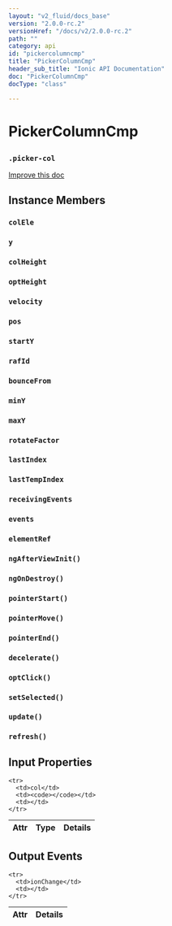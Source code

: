 ```yaml
---
layout: "v2_fluid/docs_base"
version: "2.0.0-rc.2"
versionHref: "/docs/v2/2.0.0-rc.2"
path: ""
category: api
id: "pickercolumncmp"
title: "PickerColumnCmp"
header_sub_title: "Ionic API Documentation"
doc: "PickerColumnCmp"
docType: "class"

---
```










<h1 class="api-title">
<a class="anchor" name="picker-column-cmp" href="#picker-column-cmp"></a>

PickerColumnCmp
<h3><code>.picker-col</code></h3>






</h1>

<a class="improve-v2-docs" href="http://github.com/driftyco/ionic/edit/master//Users/briandennis/Ionic/ionic/src/components/picker/picker-component.ts#L12">
Improve this doc
</a>










<!-- @usage tag -->


<!-- @property tags -->



<!-- instance methods on the class -->

<h2><a class="anchor" name="instance-members" href="#instance-members"></a>Instance Members</h2>

<div id="colEle"></div>

<h3>
<a class="anchor" name="colEle" href="#colEle"></a>
<code>colEle</code>
  

</h3>












<div id="y"></div>

<h3>
<a class="anchor" name="y" href="#y"></a>
<code>y</code>
  

</h3>












<div id="colHeight"></div>

<h3>
<a class="anchor" name="colHeight" href="#colHeight"></a>
<code>colHeight</code>
  

</h3>












<div id="optHeight"></div>

<h3>
<a class="anchor" name="optHeight" href="#optHeight"></a>
<code>optHeight</code>
  

</h3>












<div id="velocity"></div>

<h3>
<a class="anchor" name="velocity" href="#velocity"></a>
<code>velocity</code>
  

</h3>












<div id="pos"></div>

<h3>
<a class="anchor" name="pos" href="#pos"></a>
<code>pos</code>
  

</h3>












<div id="startY"></div>

<h3>
<a class="anchor" name="startY" href="#startY"></a>
<code>startY</code>
  

</h3>












<div id="rafId"></div>

<h3>
<a class="anchor" name="rafId" href="#rafId"></a>
<code>rafId</code>
  

</h3>












<div id="bounceFrom"></div>

<h3>
<a class="anchor" name="bounceFrom" href="#bounceFrom"></a>
<code>bounceFrom</code>
  

</h3>












<div id="minY"></div>

<h3>
<a class="anchor" name="minY" href="#minY"></a>
<code>minY</code>
  

</h3>












<div id="maxY"></div>

<h3>
<a class="anchor" name="maxY" href="#maxY"></a>
<code>maxY</code>
  

</h3>












<div id="rotateFactor"></div>

<h3>
<a class="anchor" name="rotateFactor" href="#rotateFactor"></a>
<code>rotateFactor</code>
  

</h3>












<div id="lastIndex"></div>

<h3>
<a class="anchor" name="lastIndex" href="#lastIndex"></a>
<code>lastIndex</code>
  

</h3>












<div id="lastTempIndex"></div>

<h3>
<a class="anchor" name="lastTempIndex" href="#lastTempIndex"></a>
<code>lastTempIndex</code>
  

</h3>












<div id="receivingEvents"></div>

<h3>
<a class="anchor" name="receivingEvents" href="#receivingEvents"></a>
<code>receivingEvents</code>
  

</h3>












<div id="events"></div>

<h3>
<a class="anchor" name="events" href="#events"></a>
<code>events</code>
  

</h3>












<div id="elementRef"></div>

<h3>
<a class="anchor" name="elementRef" href="#elementRef"></a>
<code>elementRef</code>
  

</h3>












<div id="ngAfterViewInit"></div>

<h3>
<a class="anchor" name="ngAfterViewInit" href="#ngAfterViewInit"></a>
<code>ngAfterViewInit()</code>
  

</h3>












<div id="ngOnDestroy"></div>

<h3>
<a class="anchor" name="ngOnDestroy" href="#ngOnDestroy"></a>
<code>ngOnDestroy()</code>
  

</h3>












<div id="pointerStart"></div>

<h3>
<a class="anchor" name="pointerStart" href="#pointerStart"></a>
<code>pointerStart()</code>
  

</h3>












<div id="pointerMove"></div>

<h3>
<a class="anchor" name="pointerMove" href="#pointerMove"></a>
<code>pointerMove()</code>
  

</h3>












<div id="pointerEnd"></div>

<h3>
<a class="anchor" name="pointerEnd" href="#pointerEnd"></a>
<code>pointerEnd()</code>
  

</h3>












<div id="decelerate"></div>

<h3>
<a class="anchor" name="decelerate" href="#decelerate"></a>
<code>decelerate()</code>
  

</h3>












<div id="optClick"></div>

<h3>
<a class="anchor" name="optClick" href="#optClick"></a>
<code>optClick()</code>
  

</h3>












<div id="setSelected"></div>

<h3>
<a class="anchor" name="setSelected" href="#setSelected"></a>
<code>setSelected()</code>
  

</h3>












<div id="update"></div>

<h3>
<a class="anchor" name="update" href="#update"></a>
<code>update()</code>
  

</h3>












<div id="refresh"></div>

<h3>
<a class="anchor" name="refresh" href="#refresh"></a>
<code>refresh()</code>
  

</h3>











<!-- input methods on the class -->
<h2><a class="anchor" name="input-properties" href="#input-properties"></a>Input Properties</h2>
<table class="table param-table" style="margin:0;">
  <thead>
    <tr>
      <th>Attr</th>
      <th>Type</th>
      <th>Details</th>
    </tr>
  </thead>
  <tbody>
    
    <tr>
      <td>col</td>
      <td><code></code></td>
      <td></td>
    </tr>
    
  </tbody>
</table>
<!-- output events on the class -->
<h2><a class="anchor" name="output-events" href="#output-events"></a>Output Events</h2>
<table class="table param-table" style="margin:0;">
  <thead>
    <tr>
      <th>Attr</th>
      <th>Details</th>
    </tr>
  </thead>
  <tbody>
    
    <tr>
      <td>ionChange</td>
      <td></td>
    </tr>
    
  </tbody>
</table>




<!-- related link --><!-- end content block -->


<!-- end body block -->

